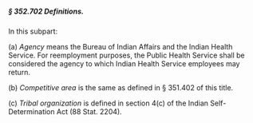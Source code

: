 ##### § 352.702 Definitions. #####

In this subpart:

(a) *Agency* means the Bureau of Indian Affairs and the Indian Health Service. For reemployment purposes, the Public Health Service shall be considered the agency to which Indian Health Service employees may return.

(b) *Competitive area* is the same as defined in § 351.402 of this title.

(c) *Tribal organization* is defined in section 4(c) of the Indian Self-Determination Act (88 Stat. 2204).